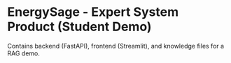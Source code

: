 ﻿# EnergySage - Expert System Product (Student Demo)
Contains backend (FastAPI), frontend (Streamlit), and knowledge files for a RAG demo.
